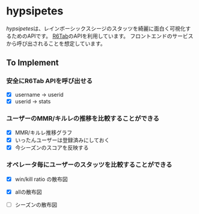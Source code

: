 # hypsipetes

*hypsipetes*は、レインボーシックスシージのスタッツを綺麗に面白く可視化するためのAPIです。
[R6Tab](https://tabstats.com/siege)のAPIを利用しています。
フロントエンドのサービスから呼び出されることを想定しています。

## To Implement

### 安全にR6Tab APIを呼び出せる

- [x] username -> userid
- [x] userid -> stats

### ユーザーのMMR/キルレの推移を比較することができる

- [x] MMR/キルレ推移グラフ
- [x] いったんユーザーは登録済みにしておく
- [x] 今シーズンのスコアを反映する

### オペレータ毎にユーザーのスタッツを比較することができる

- [x] win/kill ratio の散布図
- [x] allの散布図
- [ ] シーズンの散布図

